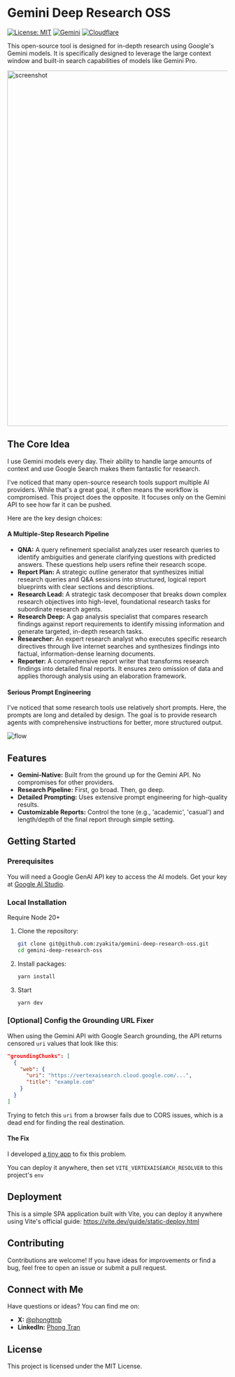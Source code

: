 # Gemini Deep Research OSS

[![License: MIT](https://img.shields.io/badge/License-MIT-default.svg)](https://opensource.org/licenses/MIT)
[![Gemini](https://img.shields.io/badge/Gemini-8E75B2?style=flat&logo=googlegemini&logoColor=white)](https://ai.google.dev/)
[![Cloudflare](https://img.shields.io/badge/Cloudflare-F69652?style=flat&logo=cloudflare&logoColor=white)](./docs/How-to-deploy-to-Cloudflare-Pages.md)

This open-source tool is designed for in-depth research using Google's Gemini models. It is specifically designed to leverage the large context window and built-in search capabilities of models like Gemini Pro.

<img width="1440" height="813" alt="screenshot" src="https://github.com/user-attachments/assets/7189fd99-d20c-400f-a2e7-895a230ca64b" />

## The Core Idea

I use Gemini models every day. Their ability to handle large amounts of context and use Google Search makes them fantastic for research.

I've noticed that many open-source research tools support multiple AI providers. While that's a great goal, it often means the workflow is compromised. This project does the opposite. It focuses only on the Gemini API to see how far it can be pushed.

Here are the key design choices:

#### A Multiple-Step Research Pipeline

- **QNA:** A query refinement specialist analyzes user research queries to identify ambiguities and generate clarifying questions with predicted answers. These questions help users refine their research scope.
- **Report Plan:** A strategic outline generator that synthesizes initial research queries and Q&A sessions into structured, logical report blueprints with clear sections and descriptions.
- **Research Lead:** A strategic task decomposer that breaks down complex research objectives into high-level, foundational research tasks for subordinate research agents.
- **Research Deep:** A gap analysis specialist that compares research findings against report requirements to identify missing information and generate targeted, in-depth research tasks.
- **Researcher:** An expert research analyst who executes specific research directives through live internet searches and synthesizes findings into factual, information-dense learning documents.
- **Reporter:** A comprehensive report writer that transforms research findings into detailed final reports. It ensures zero omission of data and applies thorough analysis using an elaboration framework.

#### Serious Prompt Engineering

I've noticed that some research tools use relatively short prompts. Here, the prompts are long and detailed by design. The goal is to provide research agents with comprehensive instructions for better, more structured output.

<img alt="flow" src="https://github.com/user-attachments/assets/beb16e8b-928c-49ff-b8e9-ce2bf94132b0" />

## Features

- **Gemini-Native:** Built from the ground up for the Gemini API. No compromises for other providers.
- **Research Pipeline:** First, go broad. Then, go deep.
- **Detailed Prompting:** Uses extensive prompt engineering for high-quality results.
- **Customizable Reports:** Control the tone (e.g., 'academic', 'casual') and length/depth of the final report through simple setting.

## Getting Started

### Prerequisites

You will need a Google GenAI API key to access the AI models. Get your key at [Google AI Studio](https://aistudio.google.com/).

### Local Installation

Require Node 20+

1.  Clone the repository:
    ```bash
    git clone git@github.com:zyakita/gemini-deep-research-oss.git
    cd gemini-deep-research-oss
    ```
2.  Install packages:
    ```bash
    yarn install
    ```
3.  Start
    ```bash
    yarn dev
    ```

### [Optional] Config the Grounding URL Fixer

When using the Gemini API with Google Search grounding, the API returns censored `uri` values that look like this:

```json
"groundingChunks": [
  {
    "web": {
      "uri": "https://vertexaisearch.cloud.google.com/...",
      "title": "example.com"
    }
  }
]
```

Trying to fetch this `uri` from a browser fails due to CORS issues, which is a dead end for finding the real destination.

#### The Fix

I developed [a tiny app](https://github.com/zyakita/vertexaisearch-uri-resolver) to fix this problem.

You can deploy it anywhere, then set `VITE_VERTEXAISEARCH_RESOLVER` to this project's `env`

## Deployment

This is a simple SPA application built with Vite, you can deploy it anywhere using Vite's official guide: https://vite.dev/guide/static-deploy.html

## Contributing

Contributions are welcome! If you have ideas for improvements or find a bug, feel free to open an issue or submit a pull request.

## Connect with Me

Have questions or ideas? You can find me on:

- **X:** [@phongttnb](https://x.com/phongttnb)
- **LinkedIn:** [Phong Tran](https://www.linkedin.com/in/phong-tran-965b66145/)

## License

This project is licensed under the MIT License.
